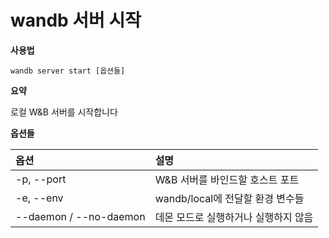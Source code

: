
# wandb 서버 시작

**사용법**

`wandb server start [옵션들]`

**요약**

로컬 W&B 서버를 시작합니다

**옵션들**

| **옵션** | **설명** |
| :--- | :--- |
| -p, --port | W&B 서버를 바인드할 호스트 포트 |
| -e, --env | wandb/local에 전달할 환경 변수들 |
| --daemon / --no-daemon | 데몬 모드로 실행하거나 실행하지 않음 |